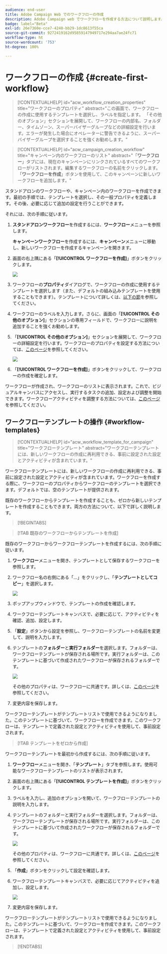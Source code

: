 ```yaml
---
audience: end-user
title: Adobe Campaign Web でのワークフローの作成
description: Adobe Campaign web でワークフローを作成する方法について説明します。
badge: label="Beta"
exl-id: 26e7360e-cce7-4240-bb29-1dc8613f55ca
source-git-commit: 9272419162d95859147949717e294aa7ae24fc71
workflow-type: ht
source-wordcount: '753'
ht-degree: 100%

---
```



# ワークフローの作成 {#create-first-workflow}

>[!CONTEXTUALHELP]
>id="acw_workflow_creation_properties"
>title="ワークフローのプロパティ"
>abstract="この画面で、ワークフローの作成に使用するテンプレートを選択し、ラベルを指定します。 「その他のオプション」セクションを展開して、ワークフローの内部名、フォルダー、タイムゾーン、スーパーバイザーグループなどの詳細設定を行います。エラーが発生した場合にオペレーターに警告できるように、スーパーバイザーグループを選択することを強くお勧めします。"


>[!CONTEXTUALHELP]
>id="acw_campaign_creation_workflow"
>title="キャンペーン内のワークフローのリスト"
>abstract="「**ワークフロー**」タブには、現在のキャンペーンにリンクされているすべてのワークフローがリストされます。編集するワークフローの名前をクリックします。「**ワークフローを作成**」ボタンを使用して、このキャンペーンに新しいワークフローを追加します。"


スタンドアロンのワークフローや、キャンペーン内のワークフローを作成できます。最初の手順では、テンプレートを選択し、その一般プロパティを定義します。その後、必要に応じて追加の設定を行うことができます。

それには、次の手順に従います。

1. **スタンドアロンワークフロー**&#x200B;を作成するには、**ワークフロー**&#x200B;メニューを参照します。

   **キャンペーンワークフロー**&#x200B;を作成するには、**キャンペーン**&#x200B;メニューに移動し、新しいワークフローを作成するキャンペーンを開きます。

1. 画面の右上隅にある「**[!UICONTROL ワークフローを作成]**」ボタンをクリックします。

   ![](assets/workflow-create.png)

1. ワークフローの&#x200B;**プロパティ**&#x200B;ダイアログで、ワークフローの作成に使用するテンプレートを選択します（また、デフォルトの組み込みテンプレートを使用することもできます）。テンプレートについて詳しくは、[以下の節](#work-with-workflow-templates-workflow-templates)を参照してください。

1. ワークフローのラベルを入力します。さらに、画面の「**[!UICONTROL その他のオプション]**」セクションの専用フィールドで、ワークフローに説明を追加することを強くお勧めします。

1. 「**[!UICONTROL その他のオプション]**」セクションを展開して、ワークフローの詳細設定を行います。ワークフローのプロパティを設定する方法については、[このページ](workflow-settings.md#properties)を参照してください。

   ![](assets/workflow-additional-options.png)

1. 「**[!UICONTROL ワークフローを作成]**」ボタンをクリックして、ワークフローの作成を確定します。

ワークフローが作成され、ワークフローのリストに表示されます。これで、ビジュアルキャンバスにアクセスし、実行するタスクの追加、設定および調整を開始できます。ワークフローアクティビティを調整する方法については、[このページ](orchestrate-activities.md)を参照してください。

## ワークフローテンプレートの操作 {#workflow-templates}


>[!CONTEXTUALHELP]
>id="acw_workflow_template_for_campaign"
>title="ワークフローテンプレート"
>abstract="ワークフローテンプレートには、新しいワークフローの作成に再利用できる、事前に設定された設定とアクティビティが含まれています。"

ワークフローテンプレートには、新しいワークフローの作成に再利用できる、事前に設定された設定とアクティビティが含まれています。ワークフローを作成する際に、ワークフローのプロパティからワークフローのテンプレートを選択できます。デフォルトでは、空のテンプレートが提供されます。

既存のワークフローからテンプレートを作成することも、ゼロから新しいテンプレートを作成することもできます。両方の方法について、以下で詳しく説明します。


>[!BEGINTABS]

>[!TAB 既存のワークフローからテンプレートを作成]

既存のワークフローからワークフローテンプレートを作成するには、次の手順に従います。

1. **ワークフロー**&#x200B;メニューを開き、テンプレートとして保存するワークフローを参照します。
1. ワークフロー名の右側にある「...」をクリックし、「**テンプレートとしてコピー**」を選択します。

   ![](assets/wf-copy-as-template.png)

1. ポップアップウィンドウで、テンプレートの作成を確認します。
1. ワークフローテンプレートキャンバスで、必要に応じて、アクティビティを確認、追加、設定します。
1. 「**設定**」ボタンから設定を参照し、ワークフローテンプレートの名前を変更して、説明を入力します。
1. テンプレートの&#x200B;**フォルダー**&#x200B;と&#x200B;**実行フォルダー**&#x200B;を選択します。フォルダーは、ワークフローテンプレートが保存される場所です。実行フォルダーは、このテンプレートに基づいて作成されたワークフローが保存されるフォルダーです。

   ![](assets/wf-settings-template.png)

   その他のプロパティは、ワークフローに共通です。詳しくは、[このページ](workflow-settings.md#properties)を参照してください。

1. 変更内容を保存します。

ワークフローテンプレートがテンプレートリストで使用できるようになりました。このテンプレートに基づいて、ワークフローを作成できます。このワークフローは、テンプレートで定義された設定とアクティビティを使用して、事前設定されます。


>[!TAB テンプレートをゼロから作成]


ワークフローテンプレートを最初から作成するには、次の手順に従います。

1. **ワークフロー**&#x200B;メニューを開き、「**テンプレート**」タブを参照します。使用可能なワークフローテンプレートのリストが表示されます。
1. 画面の右上隅にある「**[!UICONTROL テンプレートを作成]**」ボタンをクリックします。
1. ラベルを入力し、追加のオプションを開いて、ワークフローテンプレートの説明を入力します。
1. テンプレートのフォルダーと実行フォルダーを選択します。フォルダーは、ワークフローテンプレートが保存される場所です。実行フォルダーは、このテンプレートに基づいて作成されたワークフローが保存されるフォルダーです。

   ![](assets/new-wf-template.png)

   その他のプロパティは、ワークフローに共通です。詳しくは、[このページ](workflow-settings.md#properties)を参照してください。

1. 「**作成**」ボタンをクリックして設定を確認します。
1. ワークフローテンプレートキャンバスで、必要に応じてアクティビティを追加し、設定します。

   ![](assets/wf-template-activities.png)

1. 変更内容を保存します。

ワークフローテンプレートがテンプレートリストで使用できるようになりました。このテンプレートに基づいて、ワークフローを作成できます。このワークフローは、テンプレートで定義された設定とアクティビティを使用して、事前設定されます。

>[!ENDTABS]
